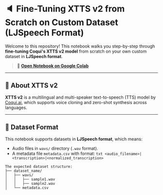 # 🔈 Fine-Tuning XTTS v2 from Scratch on Custom Dataset (LJSpeech Format)

Welcome to this repository! This notebook walks you step-by-step through **fine-tuning Coqui's XTTS v2 model** from scratch on your own custom dataset in **LJSpeech format**.

> 📓 **[Open Notebook on Google Colab](https://colab.research.google.com/drive/1FN0eOCCgqkdvLq3ii4mlnGZx3Z8K-3-M?usp=sharing)**  

---

## 🧠 About XTTS v2

**XTTS v2** is a multilingual and multi-speaker text-to-speech (TTS) model by [Coqui.ai](https://coqui-tts.readthedocs.io/en/latest/), which supports voice cloning and zero-shot synthesis across languages.

---

## 📁 Dataset Format

This notebook supports datasets in **LJSpeech format**, which means:

- Audio files in `wavs/` directory (`.wav` format).
- A metadata file `metadata.csv` with format:  ```txt <audio_filename>|<transcription>|<normalized_transcription> ```
``` 
The expected dataset structure:
├── dataset_name/
│   ├── wavs/
│   │   ├── sample1.wav
│   │   ├── sample2.wav
│   └── metadata.csv
``` 

